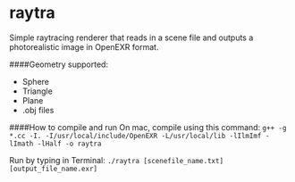 # raytra

Simple raytracing renderer that reads in a scene file and outputs a photorealistic image in OpenEXR format.

####Geometry supported:
* Sphere
* Triangle
* Plane
* .obj files

####How to compile and run
On mac, compile using this command:
```g++ -g *.cc -I. -I/usr/local/include/OpenEXR -L/usr/local/lib -lIlmImf -lImath -lHalf -o raytra```

Run by typing in Terminal:
```./raytra [scenefile_name.txt] [output_file_name.exr]```
